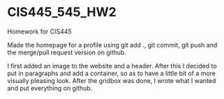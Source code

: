 # CIS445_545_HW2
Homework for CIS445

Made the homepage for a profile using git add ., git commit, git push and the merge/pull request version on github.

I first added an image to the website and a header. After this I decided to put in paragraphs and add a container, so as to have a little bit of a more visually pleasing look.
After the gridbox was done, I wrote what I wanted and put everything on github.
